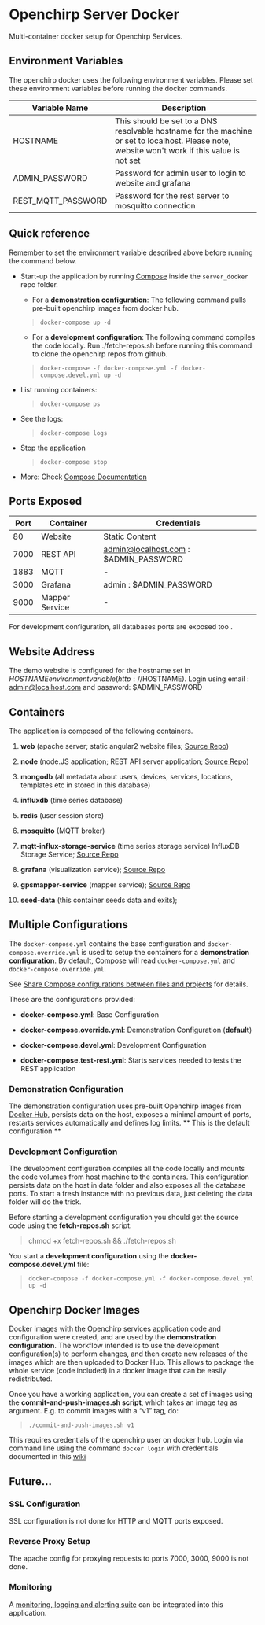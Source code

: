 # Openchirp Server Docker
Multi-container docker setup for Openchirp Services. 

## Environment Variables
The openchirp docker uses the following environment variables. Please set these environment variables before running the docker commands.


|Variable Name | Description|
|---------------|--------------------|
| HOSTNAME   | This should be set to a DNS resolvable hostname for the machine or set to localhost. Please note, website won't work if this value is not set |  
| ADMIN_PASSWORD   | Password for admin user to login to website and grafana |  
| REST_MQTT_PASSWORD | Password for the rest server to mosquitto connection |

## Quick reference
Remember to set the environment variable described above before running the command below.
* Start-up the application by running [Compose](https://docs.docker.com/compose/) inside the `server_docker` repo folder.

  * For a **demonstration configuration**:
The following command pulls pre-built openchirp images from docker hub. 

  > `docker-compose up -d`
  

  * For a **development configuration**:
 The following command compiles the code locally. Run ./fetch-repos.sh before running this command to clone the openchirp repos from github.

  > `docker-compose -f docker-compose.yml -f docker-compose.devel.yml up -d`   

   
* List running containers:

  > `docker-compose ps`

* See the logs:

  > `docker-compose logs`

* Stop the application

  > `docker-compose stop`

* More: Check [Compose Documentation](https://docs.docker.com/compose/overview/)

## Ports Exposed

| Port | Container| Credentials|
| ------|----------|------------|
| 80    | Website|  Static Content|
| 7000  | REST API| admin@localhost.com  : $ADMIN_PASSWORD|
| 1883   | MQTT|-|
| 3000   | Grafana| admin  : $ADMIN_PASSWORD|
| 9000   | Mapper Service|-|

For development configuration, all databases ports are exposed too .

## Website Address

The demo website is configured for the hostname set in $HOSTNAME environment variable (http://$HOSTNAME). Login using email : admin@localhost.com and password: $ADMIN_PASSWORD


## Containers

The application is composed of the following containers.

1. **web** (apache server; static angular2 website files; [Source Repo](https://github.com/OpenChirp/website))

2. **node** (node.JS application; REST API server application; [Source Repo](https://github.com/OpenChirp/openchirp_rest))

3. **mongodb** (all metadata about users, devices, services, locations, templates etc in stored in this database)

4. **influxdb** (time series database)

5. **redis** (user session store)

6. **mosquitto** (MQTT broker)

7. **mqtt-influx-storage-service** (time series storage service)
   InfluxDB Storage Service; [Source Repo](https://github.com/OpenChirp/mqtt_influx_storage_service)
8. **grafana** (visualization service); [Source Repo](https://github.com/OpenChirp/grafana_dashboards)
9. **gpsmapper-service** (mapper service); [Source Repo](https://github.com/OpenChirp/gpsmapper-service)
10. **seed-data** (this container seeds data and exits); 

## Multiple Configurations

The `docker-compose.yml` contains the base configuration and `docker-compose.override.yml` is used to setup the containers for a **demonstration configuration**. By default, [Compose](https://docs.docker.com/compose/) will read `docker-compose.yml` and `docker-compose.override.yml`.

See [Share Compose configurations between files and projects](https://docs.docker.com/compose/extends/) for details.

These are the configurations provided:

* **docker-compose.yml**: Base Configuration

* **docker-compose.override.yml**: Demonstration Configuration (**default**)

* **docker-compose.devel.yml**: Development Configuration

* **docker-compose.test-rest.yml**: Starts services needed to tests the REST application

### Demonstration Configuration

The demonstration configuration uses pre-built Openchirp images from [Docker Hub](https://hub.docker.com/u/openchirp/), persists data on the host, exposes a minimal amount of ports, restarts services automatically and defines log limits. ** This is the default configuration **

### Development Configuration

The development configuration compiles all the code locally and mounts the code volumes from host machine to the containers. This configuration persists data on the host in data folder and also exposes all the database ports.  To start a fresh instance with no previous data, just deleting the data folder will do the trick. 

Before starting a development configuration you should get the source code using the **fetch-repos.sh** script:
> chmod +x fetch-repos.sh && ./fetch-repos.sh

You start a **development configuration** using the **docker-compose.devel.yml** file:

> `docker-compose -f docker-compose.yml -f docker-compose.devel.yml up -d`


## Openchirp Docker Images

Docker images with the Openchirp services application code and configuration were created, and are used by the **demonstration configuration**. The workflow intended is to use the development configuration(s) to perform changes, and then create new releases of the images which are then uploaded to Docker Hub. This allows to package the whole service (code included) in a docker image that can be easily redistributed.

Once you have a working application, you can create a set of images using the **commit-and-push-images.sh  script**, which takes an image tag as argument. E.g. to commit images with a “v1” tag, do:

> `./commit-and-push-images.sh v1`

This requires credentials of the openchirp user on docker hub. Login via command line using the command `docker login` with credentials documented in this [wiki](https://github.com/OpenChirp/deployment/wiki#pushing-images-to-docker-hub)

## Future...

### SSL Configuration
SSL configuration is not done for HTTP and MQTT ports exposed.

### Reverse Proxy Setup
The apache config for proxying requests to ports 7000, 3000, 9000 is not done.

### Monitoring

A [monitoring, logging and alerting suite](https://github.com/uschtwill/docker_monitoring_logging_alerting) can be integrated into this application.
